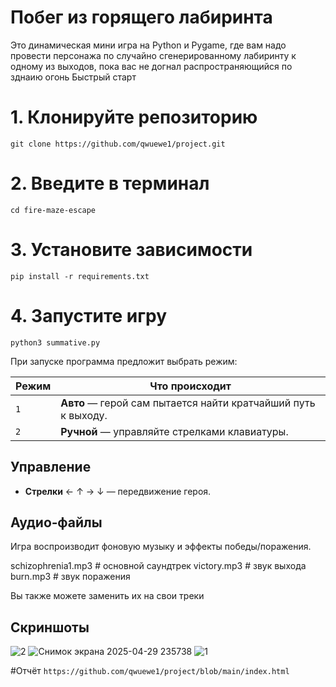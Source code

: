 # Побег из горящего лабиринта
Это динамическая мини игра на Python и Pygame, где вам надо провести персонажа по случайно сгенерированному лабиринту к одному из выходов, пока вас не догнал распространяющийся по зднаию огонь
Быстрый старт
# 1. Клонируйте репозиторию
`git clone https://github.com/qwuewe1/project.git`
# 2. Введите в терминал
`cd fire‑maze‑escape`

# 3. Установите зависимости
`pip install -r requirements.txt`
# 4. Запустите игру
`python3 summative.py`

При запуске программа предложит выбрать режим:

| Режим | Что происходит |
|-------|----------------|
| `1`   | **Авто** — герой сам пытается найти кратчайший путь к выходу. |
| `2`   | **Ручной** — управляйте стрелками клавиатуры. |

## Управление

- **Стрелки** ← ↑ → ↓ — передвижение героя.  

## Аудио‑файлы

Игра воспроизводит фоновую музыку и эффекты победы/поражения.

schizophrenia1.mp3   # основной саундтрек
victory.mp3          # звук выхода
burn.mp3             # звук поражения

Вы также можете заменить их на свои треки

## Скриншоты

![2](https://github.com/user-attachments/assets/6b45a06a-40c4-428f-9e2f-a55ca5fa9953)
![Снимок экрана 2025-04-29 235738]([https://github.com/user-attachments/assets/c2b32d26-c367-4a38-b606-3b2053fb2aeb](https://github.com/user-attachments/assets/6b45a06a-40c4-428f-9e2f-a55ca5fa9953))
![1](https://github.com/user-attachments/assets/c5cbdb3a-9bd9-4aae-9072-7e5cc9b8789e)


#Отчёт
`https://github.com/qwuewe1/project/blob/main/index.html`
